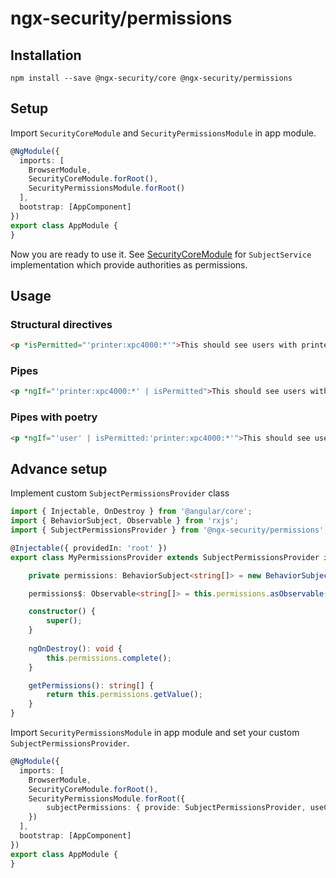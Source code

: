# ngx-security/permissions

## Installation

```shell script
npm install --save @ngx-security/core @ngx-security/permissions
```

## Setup

Import `SecurityCoreModule` and `SecurityPermissionsModule` in app module.

```typescript
@NgModule({
  imports: [
    BrowserModule,
    SecurityCoreModule.forRoot(),
    SecurityPermissionsModule.forRoot()
  ],
  bootstrap: [AppComponent]
})
export class AppModule {
}
```

Now you are ready to use it. See [SecurityCoreModule](https://github.com/xbranch/ngx-security/tree/develop/projects/core) for `SubjectService` implementation which provide authorities as permissions.

## Usage

### Structural directives
```html
<p *isPermitted="'printer:xpc4000:*'">This should see users with printer:xpc4000:*</p>
```

### Pipes
```html
<p *ngIf="'printer:xpc4000:*' | isPermitted">This should see users with printer:xpc4000:*</p>
```

### Pipes with poetry
```html
<p *ngIf="'user' | isPermitted:'printer:xpc4000:*'">This should see users with printer:xpc4000:*</p>`
```


## Advance setup

Implement custom `SubjectPermissionsProvider` class

```typescript
import { Injectable, OnDestroy } from '@angular/core';
import { BehaviorSubject, Observable } from 'rxjs';
import { SubjectPermissionsProvider } from '@ngx-security/permissions';

@Injectable({ providedIn: 'root' })
export class MyPermissionsProvider extends SubjectPermissionsProvider implements OnDestroy {

    private permissions: BehaviorSubject<string[]> = new BehaviorSubject(['printer:xpc5000:print', 'printer:xpc4000:*', 'nas:timeCapsule,fritzbox:read']);

    permissions$: Observable<string[]> = this.permissions.asObservable();

    constructor() {
        super();
    }
    
    ngOnDestroy(): void {
        this.permissions.complete(); 
    }

    getPermissions(): string[] {
        return this.permissions.getValue();
    }
}
```

Import `SecurityPermissionsModule` in app module and set your custom `SubjectPermissionsProvider`.

```typescript
@NgModule({
  imports: [
    BrowserModule,
    SecurityCoreModule.forRoot(),
    SecurityPermissionsModule.forRoot({
        subjectPermissions: { provide: SubjectPermissionsProvider, useClass: MyPermissionsProvider }
    })
  ],
  bootstrap: [AppComponent]
})
export class AppModule {
}
```
